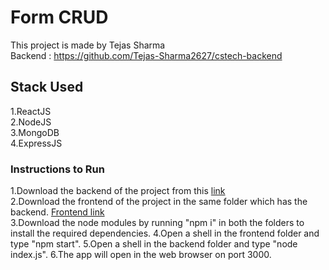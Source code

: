 # Form CRUD 

This project is made by Tejas Sharma<br>
Backend : https://github.com/Tejas-Sharma2627/cstech-backend

## Stack Used

1.ReactJS<br>
2.NodeJS <br>
3.MongoDB <br>
4.ExpressJS <br>

### Instructions to Run

1.Download the backend of the project from this <a href="https://github.com/Tejas-Sharma2627/cstech-backend">link<a> <br>
2.Download the frontend of the project in the same folder which has the backend. <a href="https://github.com/Tejas-Sharma2627/cstech-frontend">Frontend link<a><br>
3.Download the node modules by running "npm i" in both the folders to install the required dependencies.
4.Open a shell in the frontend folder and type "npm start".
5.Open a shell in the backend folder and type "node index.js".
6.The app will open in the web browser on port 3000.
